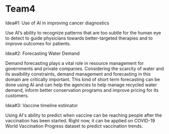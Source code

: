 # Team4

Idea#1: Use of AI in improving cancer diagnostics

Use AI’s ability to recognize patterns that are too subtle for the human eye to detect to guide physicians towards better-targeted therapies and to improve outcomes for patients.

Idea#2: Forecasting Water Demand

Demand forecasting plays a vital role in resource management for governments and private companies. Considering the scarcity of water and its avaibility constraints, demand management and forecasting in this domain are critically important. This kind of short term forecasting can be done using AI and can help the agencies to help manage recycled water demand, inform better conservation programs and improve pricing for its customers.

Idea#3: Vaccine timeline estimator

Using AI's ability to predict when vaccine can be reaching people after the vaccination has been started. Right now, it can be applied on COVID-19 World Vaccination Progress dataset to predict vaccination trends. 
